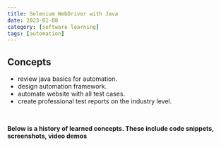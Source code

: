 ```yaml
---
title: Selenium WebDriver with Java
date: 2023-01-08
category: [software learning]
tags: [automation]
---
```


## Concepts
- review java basics for automation.
- design automation framework.
- automate website with all test cases.
- create professional test reports on the industry level.
<br>

**Below is a history of learned concepts. These include code snippets, screenshots, video demos**

